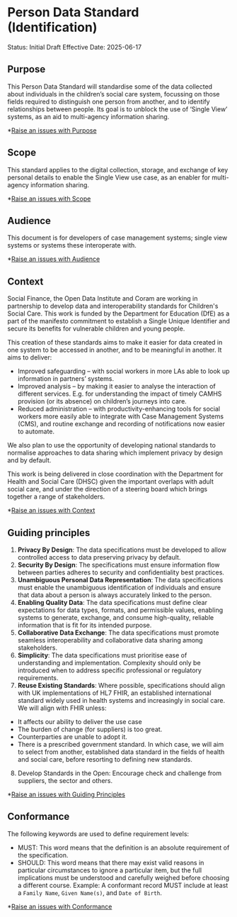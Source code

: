 # Person Data Standard (Identification)

Status: Initial Draft
Effective Date: 2025-06-17

## Purpose
This Person Data Standard will standardise some of the data collected about individuals in the children’s social care system, focussing on those fields required to distinguish one person from another, and to identify relationships between people. Its goal is to unblock the use of ‘Single View’ systems, as an aid to multi-agency information sharing.  

*[Raise an issues with Purpose](https://github.com/SocialCareData/person-standard/issues/new?body=Issue+Regarding+People+Spec+Purpose)

## Scope
This standard applies to the digital collection, storage, and exchange of key personal details to enable the Single View use case, as an enabler for multi-agency information sharing. 

*[Raise an issues with Scope](https://github.com/SocialCareData/person-standard/issues/new?body=Issue+Regarding+People+Spec+Scope)

## Audience
This document is for developers of case management systems; single view systems or systems these interoperate with. 

*[Raise an issues with Audience](https://github.com/SocialCareData/person-standard/issues/new?body=Issue+Regarding+People+Spec+Audience)

## Context
Social Finance, the Open Data Institute and Coram are working in partnership to develop data and interoperability standards for Children's Social Care. This work is funded by the Department for Education (DfE) as a part of the manifesto commitment to establish a Single Unique Identifier and secure its benefits for vulnerable children and young people.

This creation of these standards aims to make it easier for data created in one system to be accessed in another, and to be meaningful in another. It aims to deliver:  
- Improved safeguarding – with social workers in more LAs able to look up information in partners’ systems.  
- Improved analysis – by making it easier to analyse the interaction of different services. E.g. for understanding the impact of timely CAMHS provision (or its absence) on children’s journeys into care.  
- Reduced administration – with productivity-enhancing tools for social workers more easily able to integrate with Case Management Systems (CMS), and routine exchange and recording of notifications now easier to automate.  
  

We also plan to use the opportunity of developing national standards to normalise approaches to data sharing which implement privacy by design and by default.    

This work is being delivered in close coordination with the Department for Health and Social Care (DHSC) given the important overlaps with adult social care, and under the direction of a steering board which brings together a range of stakeholders.

*[Raise an issues with Context](https://github.com/SocialCareData/person-standard/issues/new?body=Issue+Regarding+People+Spec+Context)


## Guiding principles
1. **Privacy By Design**: The data specifications must be developed to allow controlled access to data preserving privacy by default. 
2. **Security By Design**: The specifications must ensure information flow between parties adheres to security and confidentiality best practices. 
3. **Unambiguous Personal Data Representation**: The data specifications must enable the unambiguous identification of individuals and ensure that data about a person is always accurately linked to the person. 
4. **Enabling Quality Data**: The data specifications must define clear expectations for data types, formats, and permissible values, enabling systems to generate, exchange, and consume high-quality, reliable information that is fit for its intended purpose. 
5. **Collaborative Data Exchange**: The data specifications must promote seamless interoperability and collaborative data sharing among stakeholders. 
6. **Simplicity**: The data specifications must prioritise ease of understanding and implementation. Complexity should only be introduced when to address specific professional or regulatory requirements. 
7. **Reuse Existing Standards**: Where possible, specifications should align with UK implementations of HL7 FHIR, an established international standard widely used in health systems and increasingly in social care. We will align with FHIR unless: 
- It affects our ability to deliver the use case 
- The burden of change (for suppliers) is too great. 
- Counterparties are unable to adopt it. 
- There is a prescribed government standard. 
In which case, we will aim to select from another, established data standard in the fields of health and social care, before resorting to defining new standards. 
8. Develop Standards in the Open: Encourage check and challenge from suppliers, the sector and others. 

*[Raise an issues with Guiding Principles](https://github.com/SocialCareData/person-standard/issues/new?body=Issue+Regarding+People+Spec+Scope+Principles)


## Conformance
The following keywords are used to define requirement levels:
- MUST: This word means that the definition is an absolute requirement of the specification. 
- SHOULD: This word means that there may exist valid reasons in particular circumstances to ignore a particular item, but the full implications must be understood and carefully weighed before choosing a different course. 
Example: A conformant record MUST include at least a `Family Name`, `Given Name(s)`, and `Date of Birth`. 

*[Raise an issues with Conformance](https://github.com/SocialCareData/person-standard/issues/new?body=Issue+Regarding+People+Spec+Conformance)
